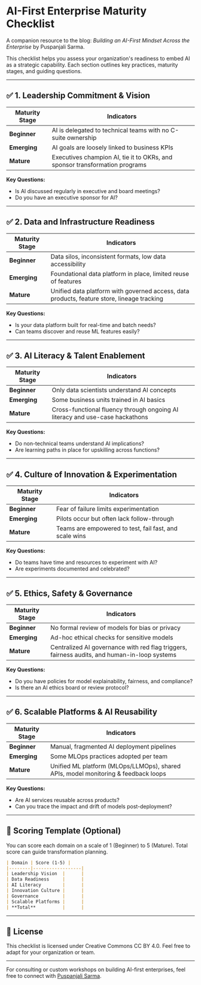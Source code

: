 # AI-First Enterprise Maturity Checklist

A companion resource to the blog: *Building an AI-First Mindset Across the Enterprise* by Puspanjali Sarma.

This checklist helps you assess your organization's readiness to embed AI as a strategic capability. Each section outlines key practices, maturity stages, and guiding questions.

---

## ✅ 1. Leadership Commitment & Vision

| Maturity Stage | Indicators |
|----------------|------------|
| **Beginner** | AI is delegated to technical teams with no C-suite ownership |
| **Emerging** | AI goals are loosely linked to business KPIs |
| **Mature** | Executives champion AI, tie it to OKRs, and sponsor transformation programs |

**Key Questions:**
- Is AI discussed regularly in executive and board meetings?
- Do you have an executive sponsor for AI?

---

## ✅ 2. Data and Infrastructure Readiness

| Maturity Stage | Indicators |
|----------------|------------|
| **Beginner** | Data silos, inconsistent formats, low data accessibility |
| **Emerging** | Foundational data platform in place, limited reuse of features |
| **Mature** | Unified data platform with governed access, data products, feature store, lineage tracking |

**Key Questions:**
- Is your data platform built for real-time and batch needs?
- Can teams discover and reuse ML features easily?

---

## ✅ 3. AI Literacy & Talent Enablement

| Maturity Stage | Indicators |
|----------------|------------|
| **Beginner** | Only data scientists understand AI concepts |
| **Emerging** | Some business units trained in AI basics |
| **Mature** | Cross-functional fluency through ongoing AI literacy and use-case hackathons |

**Key Questions:**
- Do non-technical teams understand AI implications?
- Are learning paths in place for upskilling across functions?

---

## ✅ 4. Culture of Innovation & Experimentation

| Maturity Stage | Indicators |
|----------------|------------|
| **Beginner** | Fear of failure limits experimentation |
| **Emerging** | Pilots occur but often lack follow-through |
| **Mature** | Teams are empowered to test, fail fast, and scale wins |

**Key Questions:**
- Do teams have time and resources to experiment with AI?
- Are experiments documented and celebrated?

---

## ✅ 5. Ethics, Safety & Governance

| Maturity Stage | Indicators |
|----------------|------------|
| **Beginner** | No formal review of models for bias or privacy |
| **Emerging** | Ad-hoc ethical checks for sensitive models |
| **Mature** | Centralized AI governance with red flag triggers, fairness audits, and human-in-loop systems |

**Key Questions:**
- Do you have policies for model explainability, fairness, and compliance?
- Is there an AI ethics board or review protocol?

---

## ✅ 6. Scalable Platforms & AI Reusability

| Maturity Stage | Indicators |
|----------------|------------|
| **Beginner** | Manual, fragmented AI deployment pipelines |
| **Emerging** | Some MLOps practices adopted per team |
| **Mature** | Unified ML platform (MLOps/LLMOps), shared APIs, model monitoring & feedback loops |

**Key Questions:**
- Are AI services reusable across products?
- Can you trace the impact and drift of models post-deployment?

---

## 🔁 Scoring Template (Optional)

You can score each domain on a scale of 1 (Beginner) to 5 (Mature). Total score can guide transformation planning.

```markdown
| Domain | Score (1-5) |
|--------|------------------|
| Leadership Vision  |      |
| Data Readiness     |      |
| AI Literacy        |      |
| Innovation Culture |      |
| Governance         |      |
| Scalable Platforms |      |
| **Total**          |      |
```

---

## 📌 License
This checklist is licensed under Creative Commons CC BY 4.0. Feel free to adapt for your organization or team.

---

For consulting or custom workshops on building AI-first enterprises, feel free to connect with [Puspanjali Sarma](https://www.linkedin.com/in/puspanjalisarma/).
